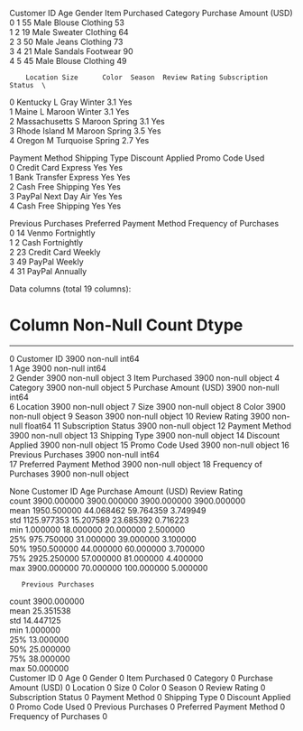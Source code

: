 Customer ID  Age Gender Item Purchased  Category  Purchase Amount (USD)  \
0            1   55   Male         Blouse  Clothing                     53   
1            2   19   Male        Sweater  Clothing                     64   
2            3   50   Male          Jeans  Clothing                     73   
3            4   21   Male        Sandals  Footwear                     90   
4            5   45   Male         Blouse  Clothing                     49   

        Location Size      Color  Season  Review Rating Subscription Status  \
0       Kentucky    L       Gray  Winter            3.1                 Yes   
1          Maine    L     Maroon  Winter            3.1                 Yes   
2  Massachusetts    S     Maroon  Spring            3.1                 Yes   
3   Rhode Island    M     Maroon  Spring            3.5                 Yes   
4         Oregon    M  Turquoise  Spring            2.7                 Yes   

  Payment Method  Shipping Type Discount Applied Promo Code Used  \
0    Credit Card        Express              Yes             Yes   
1  Bank Transfer        Express              Yes             Yes   
2           Cash  Free Shipping              Yes             Yes   
3         PayPal   Next Day Air              Yes             Yes   
4           Cash  Free Shipping              Yes             Yes   

   Previous Purchases Preferred Payment Method Frequency of Purchases  
0                  14                    Venmo            Fortnightly  
1                   2                     Cash            Fortnightly  
2                  23              Credit Card                 Weekly  
3                  49                   PayPal                 Weekly  
4                  31                   PayPal               Annually  

Data columns (total 19 columns):
 #   Column                    Non-Null Count  Dtype  
---  ------                    --------------  -----  
 0   Customer ID               3900 non-null   int64  
 1   Age                       3900 non-null   int64  
 2   Gender                    3900 non-null   object 
 3   Item Purchased            3900 non-null   object 
 4   Category                  3900 non-null   object 
 5   Purchase Amount (USD)     3900 non-null   int64  
 6   Location                  3900 non-null   object 
 7   Size                      3900 non-null   object 
 8   Color                     3900 non-null   object 
 9   Season                    3900 non-null   object 
 10  Review Rating             3900 non-null   float64
 11  Subscription Status       3900 non-null   object 
 12  Payment Method            3900 non-null   object 
 13  Shipping Type             3900 non-null   object 
 14  Discount Applied          3900 non-null   object 
 15  Promo Code Used           3900 non-null   object 
 16  Previous Purchases        3900 non-null   int64  
 17  Preferred Payment Method  3900 non-null   object 
 18  Frequency of Purchases    3900 non-null   object 

None
       Customer ID          Age  Purchase Amount (USD)  Review Rating  \
count  3900.000000  3900.000000            3900.000000    3900.000000   
mean   1950.500000    44.068462              59.764359       3.749949   
std    1125.977353    15.207589              23.685392       0.716223   
min       1.000000    18.000000              20.000000       2.500000   
25%     975.750000    31.000000              39.000000       3.100000   
50%    1950.500000    44.000000              60.000000       3.700000   
75%    2925.250000    57.000000              81.000000       4.400000   
max    3900.000000    70.000000             100.000000       5.000000   

       Previous Purchases  
count         3900.000000  
mean            25.351538  
std             14.447125  
min              1.000000  
25%             13.000000  
50%             25.000000  
75%             38.000000  
max             50.000000  
Customer ID                 0
Age                         0
Gender                      0
Item Purchased              0
Category                    0
Purchase Amount (USD)       0
Location                    0
Size                        0
Color                       0
Season                      0
Review Rating               0
Subscription Status         0
Payment Method              0
Shipping Type               0
Discount Applied            0
Promo Code Used             0
Previous Purchases          0
Preferred Payment Method    0
Frequency of Purchases      0

